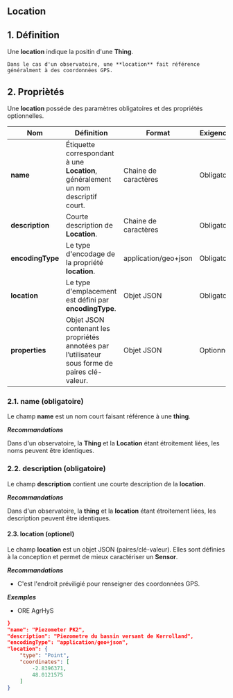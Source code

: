 ## Location  

## **1. Définition** 
Une **location** indique la positin d'une **Thing**. 

```{tip}
Dans le cas d'un observatoire, une **location** fait référence généralment à des coordonnées GPS.
```

## **2. Propriètés**  
Une **location** posséde des paramètres obligatoires et des propriétés optionnelles.

|  Nom |  Définition | Format | Exigences |
|---|---|---|---|
| **name** | Étiquette correspondant à une **Location**, généralement un nom descriptif court.| Chaine de caractères  | Obligatoire |
| **description** | Courte description de **Location**. | Chaine de caractères  | Obligatoire |
| **encodingType** | Le type d'encodage de la propriété **location**. | application/geo+json  | Obligatoire |
| **location** | Le type d'emplacement est défini par **encodingType**.| Objet JSON  | Obligatoire |
| **properties**  | Objet JSON contenant les propriétés annotées par l’utilisateur sous forme de paires clé-valeur. | Objet JSON  | Optionnel |

### **2.1. name** (obligatoire) 
Le champ **name** est un nom court faisant référence à une **thing**.

***Recommandations***  

Dans d'un observatoire, la **Thing** et la **Location** étant étroitement liées, les noms peuvent être identiques.

### **2.2. description** (obligatoire)  

Le champ **description** contient une courte description de la **location**.

***Recommandations***  

Dans d'un observatoire, la **thing** et la **location** étant étroitement liées, les description peuvent être identiques.


#### **2.3. location** (optionel)  

Le champ **location** est un objet JSON (paires/clé-valeur). Elles sont définies à la conception et permet de mieux caractériser un **Sensor**.  

***Recommandations***

* C'est l'endroit préviligié pour renseigner des coordonnées GPS.

***Exemples***  

* ORE AgrHyS

```json
}
"name": "Piezometer PK2",
"description": "Piezometre du bassin versant de Kerrolland",
"encodingType": "application/geo+json",
"location": {
    "type": "Point",
    "coordinates": [
        -2.8396371,
        48.0121575
    ]
}
```


